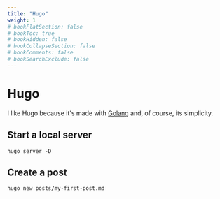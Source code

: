 ```yaml
---
title: "Hugo"
weight: 1
# bookFlatSection: false
# bookToc: true
# bookHidden: false
# bookCollapseSection: false
# bookComments: false
# bookSearchExclude: false
---
```

# Hugo

I like Hugo because it's made with [Golang](https://golang.org/) and, of course, its simplicity.

## Start a local server
`hugo server -D`

## Create a post
`hugo new posts/my-first-post.md`
